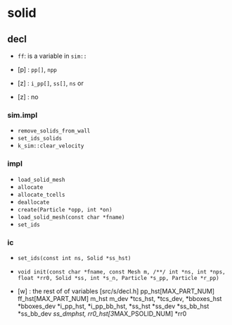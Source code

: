 # solid

## decl

* `ff`: is a variable in `sim::`

* [p] : `pp[]`, `npp`

* [z] : `i_pp[]`, `ss[]`, `ns`
or
* [z] : no

### sim.impl
* `remove_solids_from_wall`
* `set_ids_solids`
* `k_sim::clear_velocity`

### impl
* `load_solid_mesh`
* `allocate`
* `allocate_tcells`
* `deallocate`
* `create(Particle *opp, int *on)`
* `load_solid_mesh(const char *fname)`
* `set_ids`

### ic
* `set_ids(const int ns, Solid *ss_hst)`
* `void init(const char *fname, const Mesh m, /**/ int *ns, int *nps, float *rr0, Solid *ss, int *s_n, Particle *s_pp, Particle *r_pp)`

* [w] : the rest of of variables [src/s/decl.h]
pp_hst[MAX_PART_NUM]
ff_hst[MAX_PART_NUM]
m_hst
m_dev
*tcs_hst,
*tcs_dev,
*bboxes_hst
*bboxes_dev
*i_pp_hst,
*i_pp_bb_hst,
*ss_hst
*ss_dev
*ss_bb_hst
*ss_bb_dev
*ss_dmphst,
rr0_hst[3*MAX_PSOLID_NUM]
*rr0
